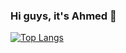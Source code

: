 ### Hi guys, it's Ahmed  👋

[![Top Langs](https://github-readme-stats.vercel.app/api/top-langs/?username=AhmedAhmed00&langs_count=5&layout=compact)](https://github.com/AhmedAhmed00/github-readme-stats)
